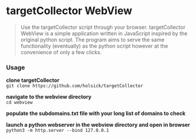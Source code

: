 # targetCollector WebView

> Use the targetCollector script through your browser. targetCollector WebView is a simple application written in JavaScript inspired by the original python script. The program aims to serve the same functionality (eventually) as the python script however at the convenience of only a few clicks.

### Usage

**clone targetCollector**<br>
`git clone https://github.com/holsick/targetCollector`

**navigate to the webview directory**<br>
`cd webview`

**populate the subdomains.txt file with your long list of domains to check**

**launch a python webserver in the webview directory and open in browser**<br>
`python3 -m http.server --bind 127.0.0.1`